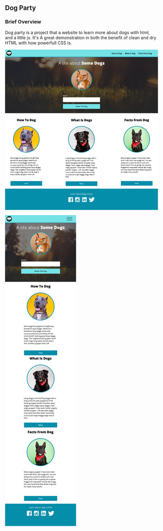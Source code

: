 ## Dog Party

### Brief Overview
Dog party is a project that a website to learn more about dogs with html, and a little js. It's A great demonstration in both the benefit of clean and dry HTML with how powerfull CSS is.
 
 ![comp1](https://github.com/Jessmaxim303/v2-dog-party/blob/master/Images/comp1.png)
 
 ![comp2](https://github.com/Jessmaxim303/v2-dog-party/blob/master/Images/comp2.png)